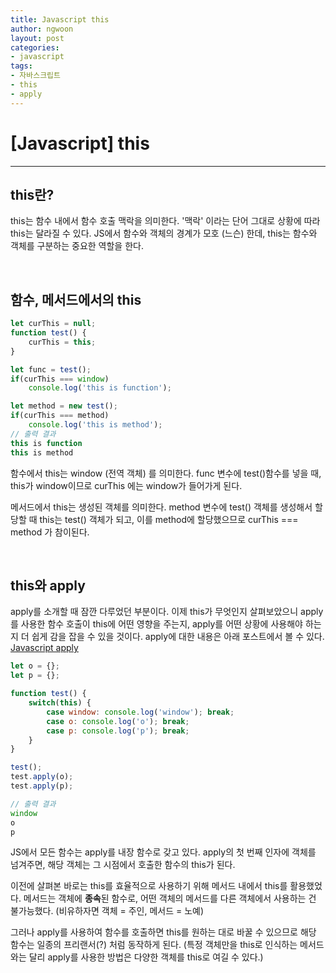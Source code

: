 ```yaml
---
title: Javascript this
author: ngwoon
layout: post
categories:
- javascript
tags:
- 자바스크립트
- this
- apply
---
```


# [Javascript] this
- - -

## this란?
this는 함수 내에서 함수 호출 맥락을 의미한다. '맥락' 이라는 단어 그대로 상황에 따라 this는 달라질 수 있다. JS에서 함수와 객체의 경계가 모호 (느슨) 한데, this는 함수와 객체를 구분하는 중요한 역할을 한다.

<br/>

## 함수, 메서드에서의 this
```jsx
let curThis = null;
function test() {
    curThis = this;
}

let func = test();
if(curThis === window)
    console.log('this is function');

let method = new test();
if(curThis === method)
    console.log('this is method');
// 출력 결과
this is function
this is method
```

함수에서 this는 window (전역 객체) 를 의미한다.  func 변수에 test()함수를 넣을 때, this가 window이므로 curThis 에는 window가 들어가게 된다.

메서드에서 this는 생성된 객체를 의미한다. method 변수에 test() 객체를 생성해서 할당할 때 this는 test() 객체가 되고, 이를 method에 할당했으므로 curThis === method 가 참이된다.

<br/>

## this와 apply
apply를 소개할 때 잠깐 다루었던 부분이다. 이제 this가 무엇인지 살펴보았으니 apply를 사용한 함수 호출이 this에 어떤 영향을 주는지, apply를 어떤 상황에 사용해야 하는지 더 쉽게 감을 잡을 수 있을 것이다.
apply에 대한 내용은 아래 포스트에서 볼 수 있다.
[Javascript apply](https://ngwoon.github.io/javascript/2020/08/20/apply/)

```jsx
let o = {};
let p = {};

function test() {
    switch(this) {
        case window: console.log('window'); break;
        case o: console.log('o'); break;
        case p: console.log('p'); break;
    }
}

test();
test.apply(o);
test.apply(p);

// 출력 결과
window
o
p
```

JS에서 모든 함수는 apply를 내장 함수로 갖고 있다. apply의 첫 번째 인자에 객체를 넘겨주면, 해당 객체는 그 시점에서 호출한 함수의 this가 된다.

이전에 살펴본 바로는 this를 효율적으로 사용하기 위해 메서드 내에서 this를 활용했었다. 메서드는 객체에 **종속**된 함수로, 어떤 객체의 메서드를 다른 객체에서 사용하는 건 불가능했다. 
(비유하자면 객체 = 주인, 메서드 = 노예)

그러나 apply를 사용하여 함수를 호출하면 this를 원하는 대로 바꿀 수 있으므로 해당 함수는 일종의 프리랜서(?) 처럼 동작하게 된다. 
(특정 객체만을 this로 인식하는 메서드와는 달리 apply를 사용한 방법은 다양한 객체를 this로 여길 수 있다.)